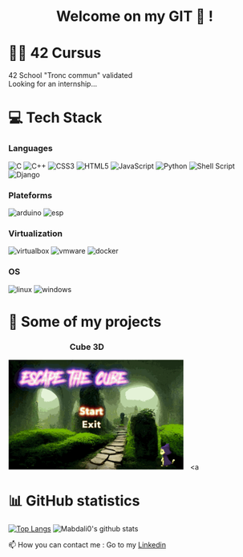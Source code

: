<h1 align="center">Welcome on my GIT 👋 !</h1>

# 👨‍🎓 42 Cursus
42 School "Tronc commun" validated<br>
Looking for an internship...
# 💻 Tech Stack
### Languages
![C](https://img.shields.io/badge/c-%2300599C.svg?style=flat&logo=c&logoColor=white) ![C++](https://img.shields.io/badge/c++-%2300599C.svg?style=flat&logo=c%2B%2B&logoColor=white) ![CSS3](https://img.shields.io/badge/css3-%231572B6.svg?style=flat&logo=css3&logoColor=white) ![HTML5](https://img.shields.io/badge/html5-%23E34F26.svg?style=flat&logo=html5&logoColor=white) ![JavaScript](https://img.shields.io/badge/javascript-%23323330.svg?style=flat&logo=javascript&logoColor=%23F7DF1E) ![Python](https://img.shields.io/badge/python-3670A0?style=flat&logo=python&logoColor=ffdd54) ![Shell Script](https://img.shields.io/badge/shell_script-%23121011.svg?style=flat&logo=gnu-bash&logoColor=white) ![Django](https://img.shields.io/badge/django-%23092E20.svg?style=flat&logo=django&logoColor=white) 
### Plateforms
![arduino](https://img.shields.io/badge/Arduino-00979D?style=for-the-badge&logo=Arduino&logoColor=white) ![esp](https://img.shields.io/badge/espressif-E7352C?style=for-the-badge&logo=espressif&logoColor=white)
### Virtualization
![virtualbox](https://img.shields.io/badge/VirtualBox-21416b?style=for-the-badge&logo=VirtualBox&logoColor=white) ![vmware](https://img.shields.io/badge/VMware-231f20?style=for-the-badge&logo=VMware&logoColor=white) ![docker](https://img.shields.io/badge/Docker-2CA5E0?style=for-the-badge&logo=docker&logoColor=white)
### OS
![linux](https://img.shields.io/badge/Linux-FCC624?style=for-the-badge&logo=linux&logoColor=black) ![windows](https://img.shields.io/badge/Windows-0078D6?style=for-the-badge&logo=windows&logoColor=black) 

# 👾 Some of my projects
### &#x202F;&#x202F;&#x202F;&#x202F;&#x202F;&#x202F;&#x202F;&#x202F;&#x202F;&#x202F;&#x202F;&#x202F;&#x202F;&#x202F;&#x202F;&#x202F;&#x202F;&#x202F;&#x202F;&#x202F;&#x202F;&#x202F;&#x202F;&#x202F;&#x202F;&#x202F;&#x202F;&#x202F;&#x202F;&#x202F;&#x202F;&#x202F;&#x202F;&#x202F;&#x202F;&#x202F;&#x202F;&#x202F;&#x202F;&#x202F;&#x202F;&#x202F;&#x202F;&#x202F;&#x202F;&#x202F; Cube 3D
<a href="https://github.com/Leizar06001/42_Cube_3D"><img src="https://github.com/mabdali0/Cube3D---Escape-The-Cube/blob/main/cube.gif" width="350"/></a>&#x202F;&#x202F;&#x202F;&#x202F;&#x202F;<a 

# 📊 GitHub statistics

[![Top Langs](https://github-readme-stats.vercel.app/api/top-langs/?username=mabdali0)](https://github.com/anuraghazra/github-readme-stats)
![Mabdali0's github stats](https://github-readme-stats.vercel.app/api?username=mabdali0&show_icons=true)


📫 How you can contact me : Go to my <a href="https://www.linkedin.com/in/lamine-abdali-ba53551a4/">Linkedin</a>
